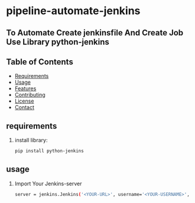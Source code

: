 # pipeline-automate-jenkins
## To Automate Create jenkinsfile And Create Job Use Library python-jenkins
## Table of Contents
- [Requirements](#requirements)
- [Usage](#usage)
- [Features](#features)
- [Contributing](#contributing)
- [License](#license)
- [Contact](#contact)
## requirements
1. install library:
    ```bash
    pip install python-jenkins
    ```
## usage
1. Import Your Jenkins-server 
    ```bash
    server = jenkins.Jenkins('<YOUR-URL>', username='<YOUR-USERNAME>', password='<YOUR-PASSWORD>')
    ```
